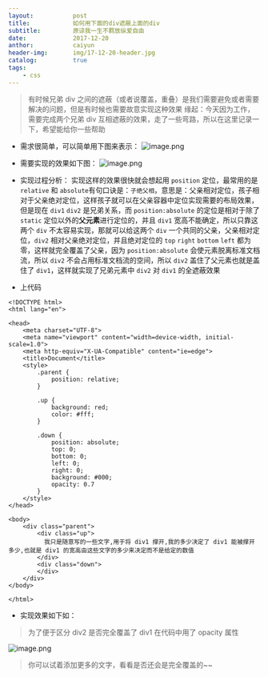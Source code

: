 ```yaml
---
layout:           post
title:            如何用下面的div遮蔽上面的div
subtitle:         原谅我一生不羁放纵爱自由
date:             2017-12-20
anthor:           caiyun
header-img:       img/17-12-20-header.jpg 
catalog:          true
tags:             
    - css
---
```



> 有时候兄弟 div 之间的遮蔽（或者说覆盖，重叠）是我们需要避免或者需要解决的问题，但是有时候也需要故意实现这种效果
> 缘起：今天因为工作，需要完成两个兄弟 div 互相遮蔽的效果，走了一些弯路，所以在这里记录一下，希望能给你一些帮助

* 需求很简单，可以简单用下图来表示：
![image.png](http://upload-images.jianshu.io/upload_images/6970677-7a588b4bcb5cfd21.png?imageMogr2/auto-orient/strip%7CimageView2/2/w/1240)

* 需要实现的效果如下图：
![image.png](http://upload-images.jianshu.io/upload_images/6970677-9c110968b32eb8ed.png?imageMogr2/auto-orient/strip%7CimageView2/2/w/1240)

* 实现过程分析：
实现这样的效果很快就会想起用 `position` 定位，最常用的是 `relative` 和 `absolute`有句口诀是：`子绝父相`，意思是：父亲相对定位，孩子相对于父亲绝对定位，这样孩子就可以在父亲容器中定位实现需要的布局效果，但是现在 `div1`  `div2` 是兄弟关系，而 `position:absolute` 的定位是相对于除了 `static` 定位以外的**父元素**进行定位的，并且 `div1` 宽高不能确定，所以只靠这两个 `div` 不太容易实现，那就可以给这两个 `div` 一个共同的父亲，父亲相对定位，`div2` 相对父亲绝对定位，并且绝对定位的 `top` `right` `bottom` `left` 都为零，这样就完全覆盖了父亲，因为 `position:absolute` 会使元素脱离标准文档流，所以 `div2` 不会占用标准文档流的空间，所以 `div2` 盖住了父元素也就是盖住了 `div1`，这样就实现了兄弟元素中 `div2` 对 `div1` 的全遮蔽效果

* 上代码
```
<!DOCTYPE html>
<html lang="en">

<head>
    <meta charset="UTF-8">
    <meta name="viewport" content="width=device-width, initial-scale=1.0">
    <meta http-equiv="X-UA-Compatible" content="ie=edge">
    <title>Document</title>
    <style>
        .parent {
            position: relative;
        }

        .up {
            background: red;
            color: #fff;
        }

        .down {
            position: absolute;
            top: 0;
            bottom: 0;
            left: 0;
            right: 0;
            background: #000;
            opacity: 0.7
        }
    </style>
</head>

<body>
    <div class="parent">
        <div class="up">
          我只是随意写的一些文字,用于将 div1 撑开,我的多少决定了 div1 能被撑开多少,也就是 div1 的宽高由这些文字的多少来决定而不是给定的数值
        </div>
        <div class="down">
        </div>
    </div>
</body>

</html>
```
* 实现效果如下如：
> 为了便于区分 div2 是否完全覆盖了 div1 在代码中用了 opacity 属性

![image.png](http://upload-images.jianshu.io/upload_images/6970677-2f01888bb18a7ecf.png?imageMogr2/auto-orient/strip%7CimageView2/2/w/1240)

> 你可以试着添加更多的文字，看看是否还会是完全覆盖的~~

